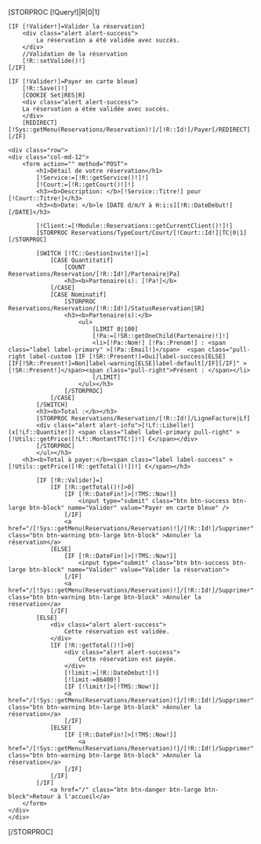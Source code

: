 [STORPROC [!Query!]|R|0|1]

    [IF [!Valider!]=Valider la réservation]
        <div class="alert alert-success">
            La réservation a été validée avec succès.
        </div>
        //Validation de la réservation
        [!R::setValide()!]
    [/IF]

    [IF [!Valider!]=Payer en carte bleue]
        [!R::Save()!]
        [COOKIE Set|RES|R]
        <div class="alert alert-success">
        La réservation a étée validée avec succès.
        </div>
        [REDIRECT][!Sys::getMenu(Reservations/Reservation)!]/[!R::Id!]/Payer[/REDIRECT]
    [/IF]

    <div class="row">
    <div class="col-md-12">
        <form action="" method="POST">
            <h1>Détail de votre réservation</h1>
            [!Service:=[!R::getService()!]!]
            [!Court:=[!R::getCourt()!]!]
            <h3><b>Description: </b>[!Service::Titre!] pour [!Court::Titre!]</h3>
            <h3><b>Date: </b>le [DATE d/m/Y à H:i:s][!R::DateDebut!][/DATE]</h3>

            [!Client:=[!Module::Reservations::getCurrentClient()!]!]
            [STORPROC Reservations/TypeCourt/Court/[!Court::Id!]|TC|0|1][/STORPROC]

            [SWITCH [!TC::GestionInvite!]|=]
                [CASE Quantitatif]
                    [COUNT Reservations/Reservation/[!R::Id!]/Partenaire|Pa]
                    <h3><b>Partenaire(s): [!Pa!]</b>
                [/CASE]
                [CASE Nominatif]
                    [STORPROC Reservations/Reservation/[!R::Id!]/StatusReservation|SR]
                    <h3><b>Partenaire(s):</b>
                        <ul>
                            [LIMIT 0|100]
                            [!Pa:=[!SR::getOneChild(Partenaire)!]!]
                            <li>[!Pa::Nom!] [!Pa::Prenom!] : <span class="label label-primary" >[!Pa::Email!]</span>  <span class="pull-right label-custom [IF [!SR::Present!]=Oui]label-success[ELSE][IF[!SR::Present!]=Non]label-warning[ELSE]label-default[/IF][/IF]" >[!SR::Present!]</span><span class="pull-right">Présent : </span></li>
                            [/LIMIT]
                        </ul></h3>
                    [/STORPROC]
                [/CASE]
            [/SWITCH]
            <h3><b>Total :</b></h3>
            [STORPROC Reservations/Reservation/[!R::Id!]/LigneFacture|Lf]
            <div class="alert alert-info">[!Lf::Libelle!] (x[!Lf::Quantite!]) <span class="label label-primary pull-right" >[!Utils::getPrice([!Lf::MontantTTC!])!] €</span></div>
            [/STORPROC]
            </ul></h3>
        <h3><b>Total à payer:</b><span class="label label-success" >[!Utils::getPrice([!R::getTotal()!])!] €</span></h3>

            [IF [!R::Valide!]=]
                [IF [!R::getTotal()!]>0]
                    [IF [!R::DateFin!]>[!TMS::Now!]]
                        <input type="submit" class="btn btn-success btn-large btn-block" name="Valider" value="Payer en carte bleue" />
                    [/IF]
                    <a href="/[!Sys::getMenu(Reservations/Reservation)!]/[!R::Id!]/Supprimer" class="btn btn-warning btn-large btn-block" >Annuler la réservation</a>
                [ELSE]
                    [IF [!R::DateFin!]>[!TMS::Now!]]
                        <input type="submit" class="btn btn-success btn-large btn-block" name="Valider" value="Valider la réservation">
                    [/IF]
                    <a href="/[!Sys::getMenu(Reservations/Reservation)!]/[!R::Id!]/Supprimer" class="btn btn-warning btn-large btn-block" >Annuler la réservation</a>
                [/IF]
            [ELSE]
                <div class="alert alert-success">
                    Cette réservation est validée.
                </div>
                [IF [!R::getTotal()!]>0]
                    <div class="alert alert-success">
                        Cette réservation est payée.
                    </div>
                    [!limit:=[!R::DateDebut!]!]
                    [!limit-=86400!]
                    [IF [!limit!]>[!TMS::Now!]]
                    <a href="/[!Sys::getMenu(Reservations/Reservation)!]/[!R::Id!]/Supprimer" class="btn btn-warning btn-large btn-block" >Annuler la réservation</a>
                    [/IF]
                [ELSE]
                    [IF [!R::DateFin!]>[!TMS::Now!]]
                        <a href="/[!Sys::getMenu(Reservations/Reservation)!]/[!R::Id!]/Supprimer" class="btn btn-warning btn-large btn-block" >Annuler la réservation</a>
                    [/IF]
                [/IF]
            [/IF]
                <a href="/" class="btn btn-danger btn-large btn-block">Retour à l'accueil</a>
        </form>
    </div>
    </div>
[/STORPROC]